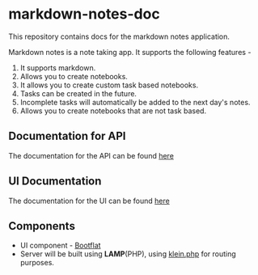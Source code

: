 # markdown-notes-doc
This repository contains docs for the markdown notes application.

Markdown notes is a note taking app. It supports the following features -

1. It supports markdown.
2. Allows you to create notebooks.
3. It allows you to create custom task based notebooks.
4. Tasks can be created in the future.
5. Incomplete tasks will automatically be added to the next day's notes.
6. Allows you to create notebooks that are not task based.  

## Documentation for API

The documentation for the API can be found [here](https://github.com/Abijeet/markdown-notes-doc/tree/master/docs/api)

## UI Documentation

The documentation for the UI can be found [here](https://github.com/Abijeet/markdown-notes-doc/tree/master/docs/ui)

## Components

- UI component -  [Bootflat](http://bootflat.github.io/documentation.html)
- Server will be built using **LAMP**(PHP), using [klein.php](https://github.com/chriso/klein.php) for routing purposes.
